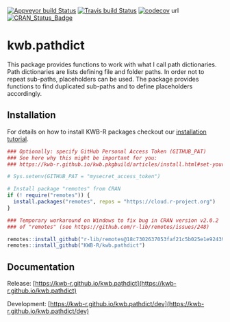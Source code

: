 [![Appveyor build Status](https://ci.appveyor.com/api/projects/status/github/KWB-R/kwb.pathdict?branch=master&svg=true)](https://ci.appveyor.com/project/KWB-R/kwb-pathdict/branch/master)
[![Travis build Status](https://travis-ci.org/KWB-R/kwb.pathdict.svg?branch=master)](https://travis-ci.org/KWB-R/kwb.pathdict)
[![codecov](https://codecov.io/github/KWB-R/kwb.pathdict/branch/master/graphs/badge.svg)](https://codecov.io/github/KWB-R/kwb.pathdict)
url
[![CRAN_Status_Badge](https://www.r-pkg.org/badges/version/kwb.pathdict)]()

# kwb.pathdict

This package provides functions to work with what I call path 
dictionaries. Path dictionaries are lists defining file and folder paths. 
In order not to repeat sub-paths, placeholders can be used. The package 
provides functions to find duplicated sub-paths and to define placeholders 
accordingly.

## Installation

For details on how to install KWB-R packages checkout our [installation tutorial](https://kwb-r.github.io/kwb.pkgbuild/articles/install.html).

```r
### Optionally: specify GitHub Personal Access Token (GITHUB_PAT)
### See here why this might be important for you:
### https://kwb-r.github.io/kwb.pkgbuild/articles/install.html#set-your-github_pat

# Sys.setenv(GITHUB_PAT = "mysecret_access_token")

# Install package "remotes" from CRAN
if (! require("remotes")) {
  install.packages("remotes", repos = "https://cloud.r-project.org")
}

### Temporary workaround on Windows to fix bug in CRAN version v2.0.2
### of "remotes" (see https://github.com/r-lib/remotes/issues/248)

remotes::install_github("r-lib/remotes@18c7302637053faf21c5b025e1e9243962db1bdc")
remotes::install_github("KWB-R/kwb.pathdict")
```

## Documentation

Release: [https://kwb-r.github.io/kwb.pathdict](https://kwb-r.github.io/kwb.pathdict)

Development: [https://kwb-r.github.io/kwb.pathdict/dev](https://kwb-r.github.io/kwb.pathdict/dev)
